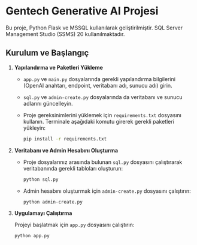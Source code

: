 # Gentech Generative AI Projesi

Bu proje, Python Flask ve MSSQL kullanılarak geliştirilmiştir. SQL Server Management Studio (SSMS) 20 kullanılmaktadır.

## Kurulum ve Başlangıç

1. **Yapılandırma ve Paketleri Yükleme**

   - `app.py` ve `main.py` dosyalarında gerekli yapılandırma bilgilerini (OpenAI anahtarı, endpoint, veritabanı adı, sunucu adı) girin.
   - `sql.py` ve `admin-create.py` dosyalarında da veritabanı ve sunucu adlarını güncelleyin.
   - Proje gereksinimlerini yüklemek için `requirements.txt` dosyasını kullanın. Terminale aşağıdaki komutu girerek gerekli paketleri yükleyin:

     ```bash
     pip install -r requirements.txt
     ```

2. **Veritabanı ve Admin Hesabını Oluşturma**

   - Proje dosyalarınız arasında bulunan `sql.py` dosyasını çalıştırarak veritabanında gerekli tabloları oluşturun:

     ```bash
     python sql.py
     ```

   - Admin hesabını oluşturmak için `admin-create.py` dosyasını çalıştırın:

     ```bash
     python admin-create.py
     ```

3. **Uygulamayı Çalıştırma**

   Projeyi başlatmak için `app.py` dosyasını çalıştırın:

   ```bash
   python app.py
